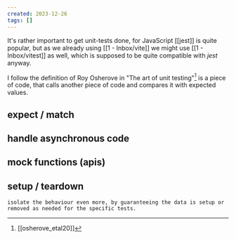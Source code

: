 ```yaml
---
created: 2023-12-26
tags: []
---
```


It's rather important to get unit-tests done, for JavaScript [[jest]] is quite popular, but as we already using [[1 - Inbox/vite]] we might use [[1 - Inbox/vitest]] as well, which is supposed to be quite compatible with _jest_ anyway.

I follow the definition of Roy Osherove in "The art of unit testing"[^1] is a piece of code, that calls another piece of code and compares it with expected values.

## expect / match

## handle asynchronous code

## mock functions (apis)

## setup / teardown

    isolate the behaviour even more, by guaranteeing the data is setup or removed as needed for the specific tests.

[^1]: [[osherove_etal20]]
